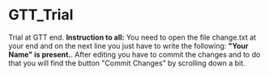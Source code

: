 # GTT_Trial
Trial at GTT end.
**Instruction to all:**
You need to open the file change.txt at your end and on the next line you just have to write the following:
**"Your Name" is present.**.
After editing you have to commit the changes and to do that you will find the button "Commit Changes" by 
scrolling down a bit.
